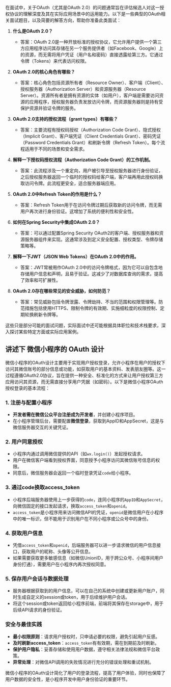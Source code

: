 在面试中，关于OAuth（尤其是OAuth 2.0）的问题通常旨在评估候选人对这一授权协议的理解深度及其在实际应用场景中的运用能力。以下是一些典型的OAuth相关面试题目，以及简要的解答方向，帮助你准备此类面试：

1. **什么是OAuth 2.0？**
   - 答案：OAuth 2.0是一种开放标准的授权协议，它允许用户提供一个第三方应用程序访问其存储在另一个服务提供者（如Facebook、Google）上的资源，而无需将用户凭证（用户名和密码）直接透露给第三方。它通过令牌（Tokens）来代表访问权限。

2. **OAuth 2.0的核心角色有哪些？**
   - 答案：核心角色包括资源所有者（Resource Owner）、客户端（Client）、授权服务器（Authorization Server）和资源服务器（Resource Server）。资源所有者是拥有资源的实体（如用户），客户端是需要访问资源的应用程序，授权服务器负责发放访问令牌，而资源服务器则是持有受保护资源并验证令牌的服务。

3. **OAuth 2.0支持的授权流程（grant types）有哪些？**
   - 答案：主要流程有授权码授权（Authorization Code Grant）、隐式授权（Implicit Grant）、客户端凭证（Client Credentials Grant）、密码凭证（Password Credentials Grant）和刷新令牌（Refresh Token）。每个流程适用于不同的场景和安全需求。

4. **解释一下授权码授权流程（Authorization Code Grant）的工作机制。**
   - 答案：此流程涉及一个重定向，用户被引导至授权服务器进行身份验证，之后授权服务器返回一个临时的授权码给客户端，客户端再用此授权码换取访问令牌。此流程更安全，适合服务器端应用。

5. **OAuth 2.0中Refresh Token的作用是什么？**
   - 答案：Refresh Token用于在访问令牌过期后获取新的访问令牌，而无需用户再次进行身份验证。这增加了系统的便利性和安全性。

6. **如何在Spring Security中集成OAuth 2.0？**
   - 答案：可以通过配置Spring Security OAuth2的客户端、授权服务器和资源服务器组件来实现。这通常涉及到定义安全配置、授权类型、令牌存储策略等。

7. **解释一下JWT（JSON Web Tokens）在OAuth 2.0中的作用。**
   - 答案：JWT常被用作OAuth 2.0中的访问令牌格式，因为它可以自包含地存储用户信息和声明，且易于验证。这减少了对数据库查询的需求，提高了效率和可扩展性。

8. **OAuth 2.0存在哪些常见的安全威胁，如何防范？**
   - 答案：常见威胁包括令牌泄露、令牌劫持、不当的范围和权限管理等。防范措施包括使用HTTPS、限制令牌的有效期、实施细粒度的权限控制、定期轮换刷新令牌等。

这些只是部分可能的面试问题，实际面试中还可能根据具体职位和技术栈要求，深入探讨某些特定方面或实际应用案例。


## 讲述下 微信小程序的  OAuth 设计

微信小程序的OAuth设计主要用于实现用户授权登录，允许小程序在用户的授权下访问其微信账号的部分信息或功能，如获取用户的基本资料、发表朋友圈等。这一过程遵循OAuth2.0协议，旨在提供一种安全、标准化的方式来让用户授权第三方应用访问其资源，而无需直接分享用户凭据（如密码）。以下是微信小程序OAuth授权登录的基本流程：

### 1. 注册与配置小程序

- **开发者需在微信公众平台注册成为开发者**，并创建小程序项目。
- 在小程序管理后台，需要配置**微信登录**，获取到AppID和AppSecret，这是与微信服务器交互的关键凭证。

### 2. 用户同意授权

- 小程序内通过调用微信提供的API（如`wx.login()`）发起授权请求。
- 用户在微信客户端看到授权界面，同意授予小程序访问其微信账号信息的权限。
- 同意后，微信服务器会返回一个临时登录凭证`code`给小程序。

### 3. 通过code换取access_token

- 小程序后端服务器使用上一步获得的`code`，连同小程序的`AppID`和`AppSecret`，向微信固定的接口发起请求，换取`access_token`和`openid`。
- `access_token`是小程序用来访问微信API的凭证，`openid`是微信用户在小程序中的唯一标识，但不能用于识别用户在不同小程序或公众号中的身份。

### 4. 获取用户信息

- 凭借`access_token`和`openid`，后端服务器可以进一步请求微信的用户信息接口，获取用户的昵称、头像等公开信息。
- 如果需要获取更多敏感信息（如微信UnionID，用于跨公众号、小程序间用户身份打通），需要用户在小程序内再次授权同意。

### 5. 保存用户会话与数据处理

- 服务器根据获取到的用户信息，可以在自己的系统中创建或更新用户账户，同时生成自定义的session或token，用于后续维护用户会话。
- 将这个session或token返回给小程序前端，前端将其保存在storage中，用于后续API请求的身份验证。

### 安全与最佳实践

- **最小权限原则**：请求用户授权时，只申请必要的权限，避免引起用户反感。
- **及时刷新access_token**：`access_token`有有效期，需在到期前及时刷新。
- **保护用户隐私**：妥善存储和使用用户数据，遵守相关法律法规和微信平台政策。
- **异常处理**：对微信API调用的失败情况进行充分的错误处理和重试机制。

微信小程序的OAuth设计简化了用户的登录流程，提高了用户体验，同时也保障了用户数据的安全性，是小程序开发中用户身份验证的重要环节。